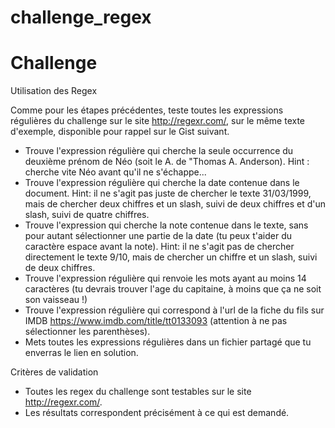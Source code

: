 # challenge_regex

# Challenge

Utilisation des Regex

Comme pour les étapes précédentes, teste toutes les expressions régulières du challenge sur le site http://regexr.com/, sur le même texte d'exemple, disponible pour rappel sur le Gist suivant.

- Trouve l'expression régulière qui cherche la seule occurrence du deuxième prénom de Néo (soit le A. de "Thomas A. Anderson).
Hint : cherche vite Néo avant qu'il ne s'échappe...
- Trouve l'expression régulière qui cherche la date contenue dans le document.
Hint: il ne s'agit pas juste de chercher le texte 31/03/1999, mais de chercher deux chiffres et un slash, suivi de deux chiffres et d'un slash, suivi de quatre chiffres.
- Trouve l'expression qui cherche la note contenue dans le texte, sans pour autant sélectionner une partie de la date (tu peux t'aider du caractère espace avant la note).
Hint: il ne s'agit pas de chercher directement le texte 9/10, mais de chercher un chiffre et un slash, suivi de deux chiffres.
- Trouve l'expression régulière qui renvoie les mots ayant au moins 14 caractères (tu devrais trouver l'age du capitaine, à moins que ça ne soit son vaisseau !)
- Trouve l'expression régulière qui correspond à l'url de la fiche du fils sur IMDB https://www.imdb.com/title/tt0133093 (attention à ne pas sélectionner les parenthèses).
- Mets toutes les expressions régulières dans un fichier partagé que tu enverras le lien en solution.

Critères de validation

- Toutes les regex du challenge sont testables sur le site http://regexr.com/.
- Les résultats correspondent précisément à ce qui est demandé.
